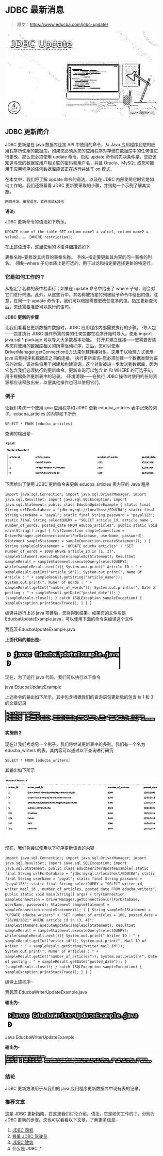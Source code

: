 # JDBC 最新消息

> 原文：<https://www.educba.com/jdbc-update/>

![JDBC Update](img/cc4b64370fb26dffa638c342943258f3.png)



## JDBC 更新简介

JDBC 更新是在 java 数据库连接 API 中使用的命令，从 Java 应用程序到您的应用程序所使用的数据库。如果您必须从您的应用程序对存储在数据库中的任何值进行更改，那么您必须使用 update 命令。启动 update 命令的先决条件是，您应该知道与您的数据库用户相关联的密码和用户名，并且 Oracle、MySQL 或您可能用于应用程序的任何数据库应该正在运行并处于 on 模式。

在本文中，我们将了解 update 命令的语法，以及在 JDBC 内部使用它时它是如何工作的。我们还将看看 JDBC 更新要采取的步骤，并借助一个示例了解其实施。

<small>网页开发、编程语言、软件测试&其他</small>

**语法:**

JDBC 更新命令的语法如下所示。

`UPDATE name of the table SET column name1 = value1, column name2 = value2, …. [WHERE restriction];`

在上述语法中，这里使用的术语详细描述如下

表格名称–要修改其内容的表格名称。
·列名–指定要更新其内容的同一表格的列名。
·限制–where 子句本质上是可选的，用于过滤和指定要选择更新的特定行。

### 它是如何工作的？

从指定了名称的表中检索行；如果在 update 命令中给出了 where 子句，则会对它们进行筛选。此外，从这些行中，其名称被指定的列被赋予命令中给出的值。注意，在同一个 update 命令中，我们可以根据需要更改任意多的值。指定更新查询后，您还需要准备可以执行的语句。

**JDBC 更新的步骤**

让我们看看在更新数据库数据时，JDBC 应用程序内部需要执行的步骤。
·导入包——包含执行 JDBC 操作所需的类的任何包都在程序开始时导入。使用 import java.sql.* package 可以导入大多数基本功能。
·打开并建立连接——您需要安装与您将使用的数据库相关的所需驱动程序，之后，您可以使用 DriverManager.getConnection()方法来创建连接对象。这用于以物理方式表示 java 应用程序和数据库之间的连接。
执行更新查询–您必须创建一个数据类型为语句的对象，该对象将用于创建和构建查询。这个对象被进一步发送到数据库，因为它包含我们必须执行的更新命令。更新查询可以包含 in 和 WHERE 的可选子句，用于根据条件更新表中的记录。
·环境清理——在执行 JDBC 操作时使用的任何资源都应该释放出来，以便其他操作也可以使用它们。

### 例子

让我们考虑一个使用 java 应用程序和 JDBC 更新 educba_articles 表中记录的例子。educba_articles 的内容如下所示

`SELECT * FROM [educba_articles]`

查询的输出是–

![JDBC Update 1](img/d52285bde7cb14a65b81b1a8dfcb9011.png)



下面给出了使用 JDBC 更新命令来更新 educba_articles 表内容的 Java 程序

`import java.sql.Connection;
import java.sql.DriverManager;
import java.sql.ResultSet;
import java.sql.SQLException;
import java.sql.Statement;
public class EducbaUpdateExample {
static final String urlForDatabase = "jdbc:mysql://localhost/EDUCBA";
static final String userName = "payal";
static final String password = "payal123";
static final String selectQUERY = "SELECT article_id, article_name , number_of_words, posted_date FROM educba_articles";
public static void main(String[] args) {
try(Connection sampleConnection = DriverManager.getConnection(urlForDatabase, userName, password);
Statement sampleStatement = sampleConnection.createStatement();
) {
String sampleSqlStatement = "UPDATE educba_articles" +
"SET number_of_words = 1000 WHERE article_id in (1, 3)";
sampleStatement.executeUpdate(sampleSqlStatement);
ResultSet sampleResult = sampleStatement.executeQuery(selectQUERY);
while(sampleResult.next()){
System.out.print(" Article ID : " + sampleResult.getInt("article_id"));
System.out.print(", Name Of Article : " + sampleResult.getString("article_name"));
System.out.print(", Numer of Words : " + sampleResult.getInt("number_of_words"));
System.out.println(", Date of posting : " + sampleResult.getDate("posted_date"));
}
(sampleResult.close();
} catch (SQLException sampleException) {
sampleException.printStackTrace();
}
}
}`

编译并运行上述 java 项目后，您将得到结果。如果您的文件名是 EducbaUpdateExample.java，可以使用下面的命令来编译这个文件

贾瓦茨·EducbaUpdateExample.java

**上面代码的输出是-**

![JDBC Update 2](img/cc9976161cc94f673c626940a8a3cb51.png)



现在，为了运行 java 代码，我们可以执行以下命令

java EducbaUpdateExample

上述命令的输出如下所示，其中包含根据我们的查询语句更新后的包含 is 1 和 3 的文章记录

![JDBC Update 3](img/a2a82e14314566c09488bc65315b6a52.png)



#### 实施例 2

现在让我们考虑另一个例子，我们将尝试更新表中的多列。我们有一个名为 educba_writers 的表，其内容可以通过以下查询进行研究

`SELECT * FROM [educba_writers]`

其输出如下所示

![1](img/1659e63310fe9337e0d905cb618098ec.png)



现在，我们将尝试使用以下程序更新该表的内容

`import java.sql.Connection;
import java.sql.DriverManager;
import java.sql.ResultSet;
import java.sql.SQLException;
import java.sql.Statement;
public class EducbaWriterUpdateExample{
static final String urlForDatabase = "jdbc:mysql://localhost/EDUCBA";
static final String userName = "payal";
static final String password = "payal123";
static final String selectQUERY = "SELECT writer_id, writer_mail_id , number_of_articles, posted_date FROM educba_writers";
public static void main(String[] args) {
try(Connection sampleConnection = DriverManager.getConnection(urlForDatabase, userName, password);
Statement sampleStatement = sampleConnection.createStatement();
) {
String sampleSqlStatement = "UPDATE educba_writers" +
"SET number_of_articles = 100, posted_date = "26/08/2021" WHERE article_id in (3, 4)";
sampleStatement.executeUpdate(sampleSqlStatement);
ResultSet sampleResult = sampleStatement.executeQuery(selectQUERY);
while(sampleResult.next()){
System.out.print(" Writer ID : " + sampleResult.getInt("writer_id"));
System.out.print(", Mail ID of Writer : " + sampleResult.getString("writer_mail_id"));
System.out.print(", Numer of Articles : " + sampleResult.getInt("number_of_articles"));
System.out.println(", Date of posting : " + sampleResult.getDate("posted_date"));
}
(sampleResult.close();
} catch (SQLException sampleException) {
sampleException.printStackTrace();
}
}
}`

编译上述程序–

贾瓦茨·EducbaWriterUpdateExample.java

**输出为-**

![2](img/ec6f33977e095e6da04e8783b5b4201a.png)



Java EducbaWriterUpdateExample

**输出为-**

![3](img/c345ebc022166bd08ca084c2285a3952.png)



### 结论

JDBC 更新方法用于从我们的 java 应用程序更新数据库中现有表的记录。

### 推荐文章

这是 JDBC 更新指南。在这里我们讨论介绍，语法，它是如何工作的？，分别为 JDBC 更新的步骤。您也可以看看以下文章，了解更多信息–

1.  [JDBC 司机](https://www.educba.com/jdbc-driver/)
2.  [蜂巢 JDBC 驾驶员](https://www.educba.com/hive-jdbc-driver/)
3.  [JDBC 建筑](https://www.educba.com/jdbc-architecture/)
4.  什么是 JDBC？





